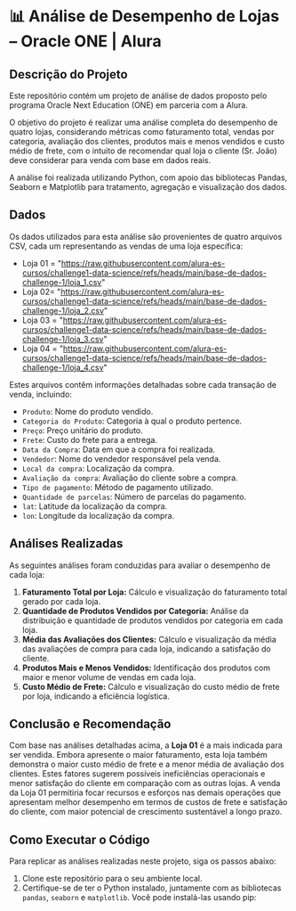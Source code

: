 # 📊 Análise de Desempenho de Lojas – Oracle ONE | Alura

## Descrição do Projeto

Este repositório contém um projeto de análise de dados proposto pelo programa Oracle Next Education (ONE) em parceria com a Alura.

O objetivo do projeto é realizar uma análise completa do desempenho de quatro lojas, considerando métricas como faturamento total, vendas por categoria, avaliação dos clientes, produtos mais e menos vendidos e custo médio de frete, com o intuito de recomendar qual loja o cliente (Sr. João) deve considerar para venda com base em dados reais.

A análise foi realizada utilizando Python, com apoio das bibliotecas Pandas, Seaborn e Matplotlib para tratamento, agregação e visualização dos dados.

## Dados

Os dados utilizados para esta análise são provenientes de quatro arquivos CSV, cada um representando as vendas de uma loja específica:

* Loja 01 = "https://raw.githubusercontent.com/alura-es-cursos/challenge1-data-science/refs/heads/main/base-de-dados-challenge-1/loja_1.csv"
* Loja 02= "https://raw.githubusercontent.com/alura-es-cursos/challenge1-data-science/refs/heads/main/base-de-dados-challenge-1/loja_2.csv"
* Loja 03 = "https://raw.githubusercontent.com/alura-es-cursos/challenge1-data-science/refs/heads/main/base-de-dados-challenge-1/loja_3.csv"
* Loja 04 = "https://raw.githubusercontent.com/alura-es-cursos/challenge1-data-science/refs/heads/main/base-de-dados-challenge-1/loja_4.csv"

Estes arquivos contêm informações detalhadas sobre cada transação de venda, incluindo:

*   `Produto`: Nome do produto vendido.
*   `Categoria do Produto`: Categoria à qual o produto pertence.
*   `Preço`: Preço unitário do produto.
*   `Frete`: Custo do frete para a entrega.
*   `Data da Compra`: Data em que a compra foi realizada.
*   `Vendedor`: Nome do vendedor responsável pela venda.
*   `Local da compra`: Localização da compra.
*   `Avaliação da compra`: Avaliação do cliente sobre a compra.
*   `Tipo de pagamento`: Método de pagamento utilizado.
*   `Quantidade de parcelas`: Número de parcelas do pagamento.
*   `lat`: Latitude da localização da compra.
*   `lon`: Longitude da localização da compra.

## Análises Realizadas

As seguintes análises foram conduzidas para avaliar o desempenho de cada loja:

1.  **Faturamento Total por Loja:** Cálculo e visualização do faturamento total gerado por cada loja.
2.  **Quantidade de Produtos Vendidos por Categoria:** Análise da distribuição e quantidade de produtos vendidos por categoria em cada loja.
3.  **Média das Avaliações dos Clientes:** Cálculo e visualização da média das avaliações de compra para cada loja, indicando a satisfação do cliente.
4.  **Produtos Mais e Menos Vendidos:** Identificação dos produtos com maior e menor volume de vendas em cada loja.
5.  **Custo Médio de Frete:** Cálculo e visualização do custo médio de frete por loja, indicando a eficiência logística.

## Conclusão e Recomendação

Com base nas análises detalhadas acima, a **Loja 01** é a mais indicada para ser vendida. Embora apresente o maior faturamento, esta loja também demonstra o maior custo médio de frete e a menor média de avaliação dos clientes. Estes fatores sugerem possíveis ineficiências operacionais e menor satisfação do cliente em comparação com as outras lojas. A venda da Loja 01 permitiria focar recursos e esforços nas demais operações que apresentam melhor desempenho em termos de custos de frete e satisfação do cliente, com maior potencial de crescimento sustentável a longo prazo.

## Como Executar o Código

Para replicar as análises realizadas neste projeto, siga os passos abaixo:

1.  Clone este repositório para o seu ambiente local.
2.  Certifique-se de ter o Python instalado, juntamente com as bibliotecas `pandas`, `seaborn` e `matplotlib`. Você pode instalá-las usando pip:
